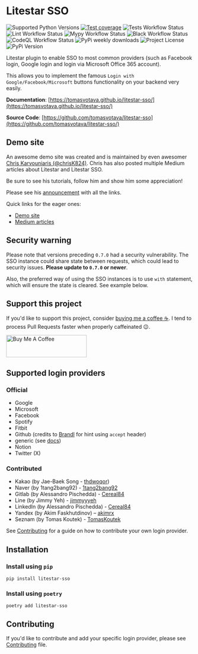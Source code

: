 # Litestar SSO

![Supported Python Versions](https://img.shields.io/pypi/pyversions/litestar-sso)
[![Test coverage](https://codecov.io/gh/tomasvotava/litestar-sso/graph/badge.svg?token=SIFCTVSSOS)](https://codecov.io/gh/tomasvotava/litestar-sso)
![Tests Workflow Status](https://img.shields.io/github/actions/workflow/status/tomasvotava/litestar-sso/test.yml?label=tests)
![Lint Workflow Status](https://img.shields.io/github/actions/workflow/status/tomasvotava/litestar-sso/lint.yml?label=ruff)
![Mypy Workflow Status](https://img.shields.io/github/actions/workflow/status/tomasvotava/litestar-sso/lint.yml?label=mypy)
![Black Workflow Status](https://img.shields.io/github/actions/workflow/status/tomasvotava/litestar-sso/lint.yml?label=black)
![CodeQL Workflow Status](https://img.shields.io/github/actions/workflow/status/tomasvotava/litestar-sso/codeql-analysis.yml?label=CodeQL)
![PyPi weekly downloads](https://img.shields.io/pypi/dw/litestar-sso)
![Project License](https://img.shields.io/github/license/tomasvotava/litestar-sso)
![PyPi Version](https://img.shields.io/pypi/v/litestar-sso)

Litestar plugin to enable SSO to most common providers (such as Facebook login, Google login and login via
Microsoft Office 365 account).

This allows you to implement the famous `Login with Google/Facebook/Microsoft` buttons functionality on your
backend very easily.

**Documentation**: [https://tomasvotava.github.io/litestar-sso/](https://tomasvotava.github.io/litestar-sso/)

**Source Code**: [https://github.com/tomasvotava/litestar-sso](https://github.com/tomasvotava/litestar-sso/)

## Demo site

An awesome demo site was created and is maintained by even awesomer
[Chris Karvouniaris (@chrisK824)](https://github.com/chrisK824). Chris has also posted multiple
Medium articles about Litestar and Litestar SSO.

Be sure to see his tutorials, follow him and show him some appreciation!

Please see his [announcement](https://github.com/tomasvotava/litestar-sso/discussions/150) with all the links.

Quick links for the eager ones:

- [Demo site](https://litestar-sso-example.vercel.app/)
- [Medium articles](https://medium.com/@christos.karvouniaris247)

## Security warning

Please note that versions preceding `0.7.0` had a security vulnerability.
The SSO instance could share state between requests, which could lead to security issues.
**Please update to `0.7.0` or newer**.

Also, the preferred way of using the SSO instances is to use `with` statement, which will ensure the state is cleared.
See example below.

## Support this project

If you'd like to support this project, consider [buying me a coffee ☕](https://www.buymeacoffee.com/tomas.votava).
I tend to process Pull Requests faster when properly caffeinated 😉.

<a href="https://www.buymeacoffee.com/tomas.votava" target="_blank">
<img src="https://cdn.buymeacoffee.com/buttons/v2/default-yellow.png"
    alt="Buy Me A Coffee" style="height: 60px !important;width: 217px !important;" ></a>

## Supported login providers

### Official

- Google
- Microsoft
- Facebook
- Spotify
- Fitbit
- Github (credits to [Brandl](https://github.com/Brandl) for hint using `accept` header)
- generic (see [docs](https://tomasvotava.github.io/litestar-sso/reference/sso.generic/))
- Notion
- Twitter (X)

### Contributed

- Kakao (by Jae-Baek Song - [thdwoqor](https://github.com/thdwoqor))
- Naver (by 1tang2bang92) - [1tang2bang92](https://github.com/1tang2bang92)
- Gitlab (by Alessandro Pischedda) - [Cereal84](https://github.com/Cereal84)
- Line (by Jimmy Yeh) - [jimmyyyeh](https://github.com/jimmyyyeh)
- LinkedIn (by Alessandro Pischedda) - [Cereal84](https://github.com/Cereal84)
- Yandex (by Akim Faskhutdinov) – [akimrx](https://github.com/akimrx)
- Seznam (by Tomas Koutek) - [TomasKoutek](https://github.com/TomasKoutek)

See [Contributing](#contributing) for a guide on how to contribute your own login provider.

## Installation

### Install using `pip`

```console
pip install litestar-sso
```

### Install using `poetry`

```console
poetry add litestar-sso
```

## Contributing

If you'd like to contribute and add your specific login provider, please see
[Contributing](https://tomasvotava.github.io/litestar-sso/contributing) file.
